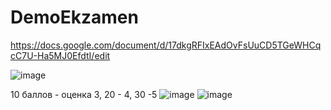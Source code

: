 # DemoEkzamen
https://docs.google.com/document/d/17dkgRFIxEAdOvFsUuCD5TGeWHCqcC7U-Ha5MJ0EfdtI/edit

![image](https://github.com/sxdmatheww/DemoEkzamen/assets/97594112/3597745a-ea2e-47b0-a358-c0e09cd82636)

10 баллов - оценка 3, 20 - 4, 30 -5
![image](https://github.com/sxdmatheww/DemoEkzamen/assets/97594112/f2e0d993-9464-4c2d-98d0-63e59bd63aeb)
![image](https://github.com/sxdmatheww/DemoEkzamen/assets/97594112/759f9d6d-006b-4917-a77a-43e5238f3ab6)
